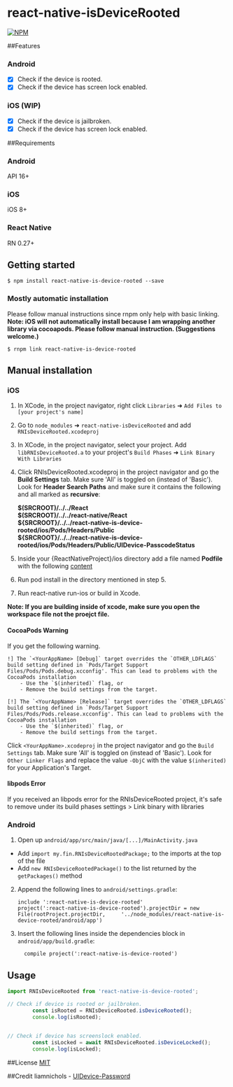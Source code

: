 
# react-native-isDeviceRooted
[![NPM](https://nodei.co/npm/react-native-is-device-rooted.png)](https://www.npmjs.com/package/react-native-is-device-rooted)

##Features
### Android
- [x] Check if the device is rooted.
- [x] Check if the device has screen lock enabled.
  
### iOS (WIP)
- [x] Check if the device is jailbroken. 
- [x] Check if the device has screen lock enabled.

##Requirements
### Android
API 16+
### iOS
iOS 8+
### React Native
RN 0.27+


## Getting started

`$ npm install react-native-is-device-rooted --save`

### Mostly automatic installation
Please follow manual instructions since rnpm only help with basic linking.  
**Note: iOS will not automatically install because I am wrapping another library via cocoapods. Please follow manual instruction. (Suggestions welcome.)**

`$ rnpm link react-native-is-device-rooted`

## Manual installation


### iOS

1. In XCode, in the project navigator, right click `Libraries` ➜ `Add Files to [your project's name]`
2. Go to `node_modules` ➜ `react-native-isDeviceRooted` and add `RNIsDeviceRooted.xcodeproj`
3. In XCode, in the project navigator, select your project. Add `libRNIsDeviceRooted.a` to your project's `Build Phases` ➜ `Link Binary With Libraries`
4. Click RNIsDeviceRooted.xcodeproj in the project navigator and go the **Build Settings** tab. Make sure 'All' is toggled on (instead of 'Basic'). Look for **Header Search Paths** and make sure it contains the following and all marked as **recursive**:

	**$(SRCROOT)/../../React  
	$(SRCROOT)/../../react-native/React  
	${SRCROOT}/../../react-native-is-device-rooted/ios/Pods/Headers/Public  
	${SRCROOT}/../../react-native-is-device-rooted/ios/Pods/Headers/Public/UIDevice-PasscodeStatus**

5. Inside your {ReactNativeProject}/ios directory add a file named **Podfile** with the following [content](https://github.com/beast/react-native-isDeviceRooted/blob/master/Podfile.template)
6. Run pod install in the directory mentioned in step 5.
7. Run react-native run-ios or build in Xcode.

**Note: If you are building inside of xcode, make sure you open the workspace file not the proejct file.**

#### CocoaPods Warning

If you get the following warning.

```
!] The `<YourAppName> [Debug]` target overrides the `OTHER_LDFLAGS` build setting defined in `Pods/Target Support Files/Pods/Pods.debug.xcconfig'. This can lead to problems with the CocoaPods installation
    - Use the `$(inherited)` flag, or
    - Remove the build settings from the target.

[!] The `<YourAppName> [Release]` target overrides the `OTHER_LDFLAGS` build setting defined in `Pods/Target Support Files/Pods/Pods.release.xcconfig'. This can lead to problems with the CocoaPods installation
    - Use the `$(inherited)` flag, or
    - Remove the build settings from the target.
```

Click `<YourAppName>.xcodeproj` in the project navigator and go the `Build Settings` tab. Make sure 'All' is toggled on (instead of 'Basic'). Look for `Other Linker Flags` and replace the value `-ObjC` with the value `$(inherited)` for your Application's Target.

#### libpods Error
If you received an libpods error for the RNIsDeviceRooted project, it's safe to remove under its build phases settings > Link binary with libraries


### Android

1. Open up `android/app/src/main/java/[...]/MainActivity.java`
  - Add `import my.fin.RNIsDeviceRootedPackage;` to the imports at the top of the file
  - Add `new RNIsDeviceRootedPackage()` to the list returned by the `getPackages()` method
2. Append the following lines to `android/settings.gradle`:
  	```
  	include ':react-native-is-device-rooted'
  	project(':react-native-is-device-rooted').projectDir = new File(rootProject.projectDir, 	'../node_modules/react-native-is-device-rooted/android/app')
  	```
3. Insert the following lines inside the dependencies block in `android/app/build.gradle`:
  	```
      compile project(':react-native-is-device-rooted')
  	```

## Usage
```javascript
import RNIsDeviceRooted from 'react-native-is-device-rooted';

// Check if device is rooted or jailbroken.
		const isRooted = RNIsDeviceRooted.isDeviceRooted();
		console.log(isRooted);

		
// Check if device has screenslock enabled.
		const isLocked = await RNIsDeviceRooted.isDeviceLocked();
		console.log(isLocked);
```
 
##License 
[MIT](./License)

##Credit
liamnichols - [UIDevice-Password](https://github.com/liamnichols/UIDevice-PasscodeStatus)
